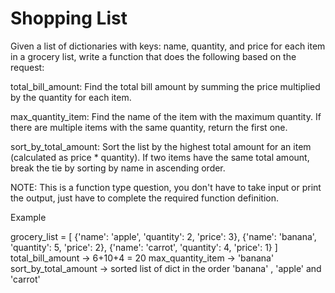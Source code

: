 # Shopping List
Given a list of dictionaries with keys: name, quantity, and price for each item in a grocery list, write a function that does the following based on the request:

total_bill_amount: Find the total bill amount by summing the price multiplied by the quantity for each item.

max_quantity_item: Find the name of the item with the maximum quantity. If there are multiple items with the same quantity, return the first one.

sort_by_total_amount: Sort the list by the highest total amount for an item (calculated as price * quantity). If two items have the same total amount, break the tie by sorting by name in ascending order.

NOTE: This is a function type question, you don't have to take input or print the output, just have to complete the required function definition.

Example

grocery_list = [
    {'name': 'apple', 'quantity': 2, 'price': 3},
    {'name': 'banana', 'quantity': 5, 'price': 2},
    {'name': 'carrot', 'quantity': 4, 'price': 1}
]
total_bill_amount -> 6+10+4 = 20
max_quantity_item -> 'banana'
sort_by_total_amount -> sorted list of dict in the order 'banana' , 'apple' and 'carrot'